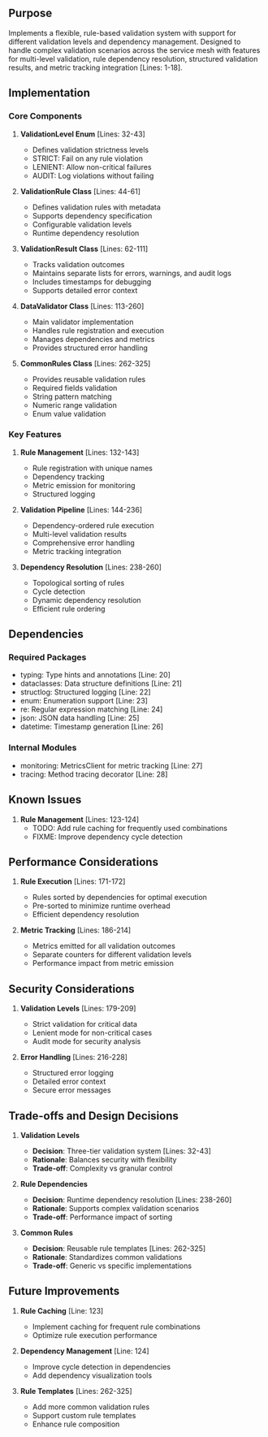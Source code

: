 ## Purpose

Implements a flexible, rule-based validation system with support for different validation levels and dependency management. Designed to handle complex validation scenarios across the service mesh with features for multi-level validation, rule dependency resolution, structured validation results, and metric tracking integration [Lines: 1-18].

## Implementation

### Core Components

1. **ValidationLevel Enum** [Lines: 32-43]

   - Defines validation strictness levels
   - STRICT: Fail on any rule violation
   - LENIENT: Allow non-critical failures
   - AUDIT: Log violations without failing

2. **ValidationRule Class** [Lines: 44-61]

   - Defines validation rules with metadata
   - Supports dependency specification
   - Configurable validation levels
   - Runtime dependency resolution

3. **ValidationResult Class** [Lines: 62-111]

   - Tracks validation outcomes
   - Maintains separate lists for errors, warnings, and audit logs
   - Includes timestamps for debugging
   - Supports detailed error context

4. **DataValidator Class** [Lines: 113-260]

   - Main validator implementation
   - Handles rule registration and execution
   - Manages dependencies and metrics
   - Provides structured error handling

5. **CommonRules Class** [Lines: 262-325]
   - Provides reusable validation rules
   - Required fields validation
   - String pattern matching
   - Numeric range validation
   - Enum value validation

### Key Features

1. **Rule Management** [Lines: 132-143]

   - Rule registration with unique names
   - Dependency tracking
   - Metric emission for monitoring
   - Structured logging

2. **Validation Pipeline** [Lines: 144-236]

   - Dependency-ordered rule execution
   - Multi-level validation results
   - Comprehensive error handling
   - Metric tracking integration

3. **Dependency Resolution** [Lines: 238-260]
   - Topological sorting of rules
   - Cycle detection
   - Dynamic dependency resolution
   - Efficient rule ordering

## Dependencies

### Required Packages

- typing: Type hints and annotations [Line: 20]
- dataclasses: Data structure definitions [Line: 21]
- structlog: Structured logging [Line: 22]
- enum: Enumeration support [Line: 23]
- re: Regular expression matching [Line: 24]
- json: JSON data handling [Line: 25]
- datetime: Timestamp generation [Line: 26]

### Internal Modules

- monitoring: MetricsClient for metric tracking [Line: 27]
- tracing: Method tracing decorator [Line: 28]

## Known Issues

1. **Rule Management** [Lines: 123-124]
   - TODO: Add rule caching for frequently used combinations
   - FIXME: Improve dependency cycle detection

## Performance Considerations

1. **Rule Execution** [Lines: 171-172]

   - Rules sorted by dependencies for optimal execution
   - Pre-sorted to minimize runtime overhead
   - Efficient dependency resolution

2. **Metric Tracking** [Lines: 186-214]
   - Metrics emitted for all validation outcomes
   - Separate counters for different validation levels
   - Performance impact from metric emission

## Security Considerations

1. **Validation Levels** [Lines: 179-209]

   - Strict validation for critical data
   - Lenient mode for non-critical cases
   - Audit mode for security analysis

2. **Error Handling** [Lines: 216-228]
   - Structured error logging
   - Detailed error context
   - Secure error messages

## Trade-offs and Design Decisions

1. **Validation Levels**

   - **Decision**: Three-tier validation system [Lines: 32-43]
   - **Rationale**: Balances security with flexibility
   - **Trade-off**: Complexity vs granular control

2. **Rule Dependencies**

   - **Decision**: Runtime dependency resolution [Lines: 238-260]
   - **Rationale**: Supports complex validation scenarios
   - **Trade-off**: Performance impact of sorting

3. **Common Rules**
   - **Decision**: Reusable rule templates [Lines: 262-325]
   - **Rationale**: Standardizes common validations
   - **Trade-off**: Generic vs specific implementations

## Future Improvements

1. **Rule Caching** [Line: 123]

   - Implement caching for frequent rule combinations
   - Optimize rule execution performance

2. **Dependency Management** [Line: 124]

   - Improve cycle detection in dependencies
   - Add dependency visualization tools

3. **Rule Templates** [Lines: 262-325]
   - Add more common validation rules
   - Support custom rule templates
   - Enhance rule composition
